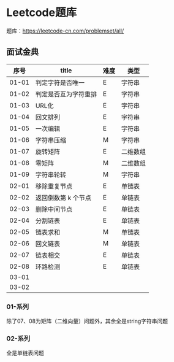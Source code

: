 # Leetcode题库


题库：https://leetcode-cn.com/problemset/all/


## 面试金典

序号 | title | 难度 | 类型
-- | -- | -- | --
01-01 | 判定字符是否唯一 | E | 字符串
01-02 | 判定是否互为字符重排   | E | 字符串
01-03 | URL化  | E | 字符串
01-04 | 回文排列   | E | 字符串
01-05 | 一次编辑   | E | 字符串
01-06 | 字符串压缩   | M | 字符串
01-07 | 旋转矩阵   | E | 二维数组
01-08 | 零矩阵   | M | 二维数组
01-09 | 字符串轮转   | M | 字符串
02-01 | 移除重复节点   | E | 单链表
02-02 | 返回倒数第 k 个节点   | E | 单链表
02-03 | 删除中间节点   | E | 单链表
02-04 | 分割链表   | E | 单链表
02-05 | 链表求和  | M | 单链表
02-06 | 回文链表   | M | 单链表
02-07 | 链表相交   | E | 单链表
02-08 | 环路检测   | E | 单链表
03-01 | | |
03-02 | | |


### 01-系列
除了07、08为矩阵（二维向量）问题外，其余全是string字符串问题
### 02-系列
全是单链表问题